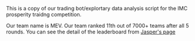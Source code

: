This is a copy of our trading bot/explortary data analysis script for the IMC prosperity traidng competition. 

Our team name is MEV\. Our team ranked 11th out of 7000+ teams after all 5 rounds. You can see the detail of the leaderboard from [Jasper's page](https://jmerle.github.io/imc-prosperity-leaderboard/)
